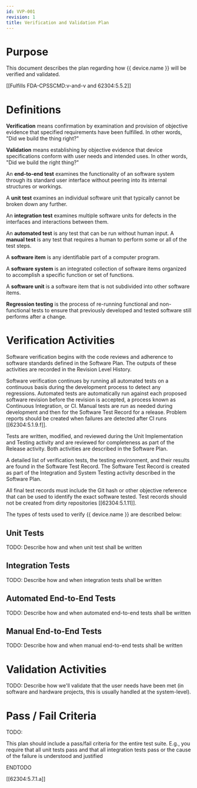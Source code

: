 ```yaml
---
id: VVP-001
revision: 1
title: Verification and Validation Plan
---
```


# Purpose

This document describes the plan regarding how {{ device.name }} will be verified and validated.

[[Fulfills FDA-CPSSCMD:v-and-v and 62304:5.5.2]]

# Definitions

**Verification** means confirmation by examination and provision of objective evidence that specified requirements have been fulfilled. In other words, "Did we build the thing right?"

**Validation** means establishing by objective evidence that device specifications conform with user needs and intended uses. In other words, "Did we build the right thing?"

An **end-to-end test** examines the functionality of an software system through its standard user interface without peering into its internal structures or workings.

A **unit test** examines an individual software unit that typically cannot be broken down any further.

An **integration test** examines multiple software units for defects in the interfaces and interactions between them.

An **automated test** is any test that can be run without human input. A **manual test** is any test that requires a human to perform some or all of the test steps.

A **software item** is any identifiable part of a computer program.

A **software system** is an integrated collection of software items organized to accomplish a specific function or set of functions.

A **software unit** is a software item that is not subdivided into other software items.

**Regression testing** is the process of re-running functional and non-functional tests to ensure that previously developed and tested software still performs after a change.

# Verification Activities

Software verification begins with the code reviews and adherence to software standards defined in the Software Plan. The outputs of these activities are recorded in the Revision Level History.

Software verification continues by running all automated tests on a continuous basis during the development process to detect any regressions. Automated tests are automatically run against each proposed software revision before the revision is accepted, a process known as Continuous Integration, or CI. Manual tests are run as needed during development and then for the Software Test Record for a release. Problem reports should be created when failures are detected after CI runs [[62304:5.1.9.f]].

Tests are written, modified, and reviewed during the Unit Implementation and Testing activity and are reviewed for completeness as part of the Release activity. Both activities are described in the Software Plan.

A detailed list of verification tests, the testing environment, and their results are found in the Software Test Record. The Software Test Record is created as part of the Integration and System Testing activity described in the Software Plan.

All final test records must include the Git hash or other objective reference that can be used to identify the exact software tested. Test records should not be created from dirty repositories [[62304:5.1.11]].

The types of tests used to verify {{ device.name }} are described below:

## Unit Tests

TODO: Describe how and when unit test shall be written

## Integration Tests

TODO: Describe how and when integration tests shall be written

## Automated End-to-End Tests

TODO: Describe how and when automated end-to-end tests shall be written

## Manual End-to-End Tests

TODO: Describe how and when manual end-to-end tests shall be written

# Validation Activities

TODO: Describe how we'll validate that the user needs have been met (in software and hardware projects, this is usually handled at the system-level).

# Pass / Fail Criteria

TODO:

This plan should include a pass/fail criteria for the entire test suite.  E.g., you require that all unit tests pass and that all integration tests pass or the cause of the failure is understood and justified

ENDTODO

[[62304:5.7.1.a]]
